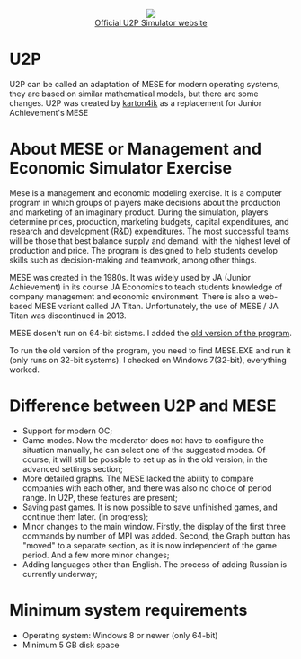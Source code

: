 
<p align="center">
  <a href="https://u2p.kz/simulator.html">
  <img src="https://github.com/cardboardchik/U2P_Simulator/blob/main/Images/logo_u2p_sim_full_white.png?raw=true" /><br>
  Official U2P Simulator website
  </a>
</p>

# U2P
U2P can be called an adaptation of MESE for modern operating systems, they are based on similar mathematical models, but there are some changes. U2P was created by <a href='https://github.com/cardboardchik'>karton4ik</a> as a replacement for Junior Achievement's MESE

# About MESE or Management and Economic Simulator Exercise

Mese is a management and economic modeling exercise. It is a computer program in which groups of players make decisions about the production and marketing of an imaginary product. During the simulation, players determine prices, production, marketing budgets, capital expenditures, and research and development (R&D) expenditures. The most successful teams will be those that best balance supply and demand, with the highest level of production and price. The program is designed to help students develop skills such as decision-making and teamwork, among other things.

MESE was created in the 1980s. It was widely used by JA (Junior Achievement) in its course JA Economics to teach students knowledge of company management and economic environment. There is also a web-based MESE variant called JA Titan. Unfortunately, the use of MESE / JA Titan was discontinued in 2013.

MESE dosen't run on 64-bit sistems. I added the <a href='https://github.com/cardboardchik/Mese_2022/tree/main/mese_old_ver'>old version of the program</a>.

To run the old version of the program, you need to find MESE.EXE and run it (only runs on 32-bit systems). I checked on Windows 7(32-bit), everything worked.

# Difference between U2P and MESE
<ul>
  <li>Support for modern OC;</li>
  <li>Game modes. Now the moderator does not have to configure the situation manually, he can select one of the suggested modes. Of course, it will still be possible to set up as in the old version, in the advanced settings section;</li>
  <li>More detailed graphs. The MESE lacked the ability to compare companies with each other, and there was also no choice of period range. In U2P, these features are present;</li>
  <li>Saving past games. It is now possible to save unfinished games, and continue them later. (in progress);</li>
  <li>Minor changes to the main window. Firstly, the display of the first three commands by number of MPI was added. Second, the Graph button has "moved" to a separate section, as it is now independent of the game period. And a few more minor changes;</li>
  <li>Adding languages other than English. The process of adding Russian is currently underway;</li>
</ul>

# Minimum system requirements
<ul>
  <li>Operating system: Windows 8 or newer (only 64-bit)</li>
  <li>Minimum 5 GB disk space</li>
</ul>
